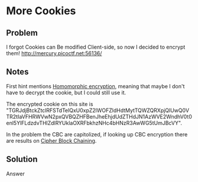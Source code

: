 # More Cookies

## Problem

I forgot Cookies can Be modified Client-side, so now I decided to encrypt them! http://mercury.picoctf.net:56136/

## Notes

First hint mentions [Homomorphic encryption](https://en.wikipedia.org/wiki/Homomorphic_encryption), meaning that maybe I don't have to decrypt the cookie, but I could still use it.

The encrypted cookie on this site is "TGRJdjBtckZtclRFSTdTelQxU0xpZ2lWOFZldHdtMytTQWZQRXpjQlUwQ0VTR2tIaVFHRWVwN2pxQVBQZHFBenJheEhjdUdZTHdJN1AzWVE2WndhV0t0enl5YlFLdzdvTHlZdlRYUklaOXRFbkhzNHc4bHNzR3AwWG5tUmJBcVY".

In the problem the CBC are capitolized, if looking up CBC encryption there are results on [Cipher Block Chaining](https://en.wikipedia.org/wiki/Block_cipher_mode_of_operation#Cipher_block_chaining_\(CBC).
## Solution

Answer
